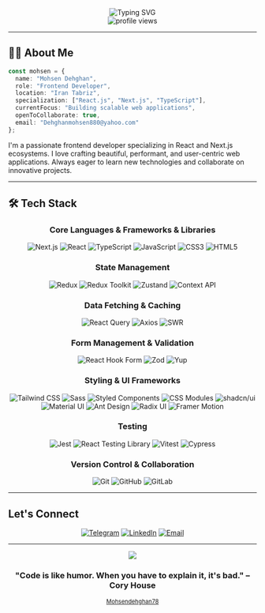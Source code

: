 <div align="center">
  <img src="https://readme-typing-svg.demolab.com?font=Fira+Code&size=32&duration=3000&pause=1000&color=00D9FF&center=true&vCenter=true&width=600&lines=Hi+%F0%9F%91%8B+I'm+Mohsen+Dehghan;Frontend+Developer;React.js+%26+Next.js+Specialist;Building+Modern+Web+Experiences" alt="Typing SVG" />
</div>

<div align="center">
  <img src="https://komarev.com/ghpvc/?username=Mohsendehghan78&label=Profile%20Views&color=0e75b6&style=flat" alt="profile views" />
</div>

---

## 👨‍💻 About Me

```typescript
const mohsen = {
  name: "Mohsen Dehghan",
  role: "Frontend Developer",
  location: "Iran Tabriz",
  specialization: ["React.js", "Next.js", "TypeScript"],
  currentFocus: "Building scalable web applications",
  openToCollaborate: true,
  email: "Dehghanmohsen880@yahoo.com"
};
```

I'm a passionate frontend developer specializing in React and Next.js ecosystems. I love crafting beautiful, performant, and user-centric web applications. Always eager to learn new technologies and collaborate on innovative projects.

---

## 🛠️ Tech Stack

<div align="center">

### Core Languages & Frameworks & Libraries
![Next.js](https://img.shields.io/badge/-Next.js-000000?style=for-the-badge&logo=next.js&logoColor=white)
![React](https://img.shields.io/badge/-React-61DAFB?style=for-the-badge&logo=react&logoColor=black)
![TypeScript](https://img.shields.io/badge/-TypeScript-3178C6?style=for-the-badge&logo=typescript&logoColor=white)
![JavaScript](https://img.shields.io/badge/-JavaScript-F7DF1E?style=for-the-badge&logo=javascript&logoColor=black)
![CSS3](https://img.shields.io/badge/-CSS3-1572B6?style=for-the-badge&logo=css3&logoColor=white)
![HTML5](https://img.shields.io/badge/-HTML5-E34F26?style=for-the-badge&logo=html5&logoColor=white)

### State Management
![Redux](https://img.shields.io/badge/-Redux-764ABC?style=for-the-badge&logo=redux&logoColor=white)
![Redux Toolkit](https://img.shields.io/badge/-Redux_Toolkit-764ABC?style=for-the-badge&logo=redux&logoColor=white)
![Zustand](https://img.shields.io/badge/-Zustand-000000?style=for-the-badge&logo=react&logoColor=white)
![Context API](https://img.shields.io/badge/-Context_API-61DAFB?style=for-the-badge&logo=react&logoColor=black)

### Data Fetching & Caching
![React Query](https://img.shields.io/badge/-React_Query-FF4154?style=for-the-badge&logo=react-query&logoColor=white)
![Axios](https://img.shields.io/badge/-Axios-5A29E4?style=for-the-badge&logo=axios&logoColor=white)
![SWR](https://img.shields.io/badge/-SWR-000000?style=for-the-badge&logo=vercel&logoColor=white)

### Form Management & Validation
![React Hook Form](https://img.shields.io/badge/-React_Hook_Form-EC5990?style=for-the-badge&logo=reacthookform&logoColor=white)
![Zod](https://img.shields.io/badge/-Zod-3E67B1?style=for-the-badge&logo=zod&logoColor=white)
![Yup](https://img.shields.io/badge/-Yup-000000?style=for-the-badge&logo=yup&logoColor=white)

### Styling & UI Frameworks
![Tailwind CSS](https://img.shields.io/badge/-Tailwind_CSS-38B2AC?style=for-the-badge&logo=tailwind-css&logoColor=white)
![Sass](https://img.shields.io/badge/-Sass-CC6699?style=for-the-badge&logo=sass&logoColor=white)
![Styled Components](https://img.shields.io/badge/-Styled_Components-DB7093?style=for-the-badge&logo=styled-components&logoColor=white)
![CSS Modules](https://img.shields.io/badge/-CSS_Modules-000000?style=for-the-badge&logo=css-modules&logoColor=white)
![shadcn/ui](https://img.shields.io/badge/-shadcn/ui-000000?style=for-the-badge&logo=shadcnui&logoColor=white)
![Material UI](https://img.shields.io/badge/-Material_UI-0081CB?style=for-the-badge&logo=material-ui&logoColor=white)
![Ant Design](https://img.shields.io/badge/-Ant_Design-0170FE?style=for-the-badge&logo=ant-design&logoColor=white)
![Radix UI](https://img.shields.io/badge/-Radix_UI-161618?style=for-the-badge&logo=radix-ui&logoColor=white)
![Framer Motion](https://img.shields.io/badge/-Framer_Motion-0055FF?style=for-the-badge&logo=framer&logoColor=white)

### Testing
![Jest](https://img.shields.io/badge/-Jest-C21325?style=for-the-badge&logo=jest&logoColor=white)
![React Testing Library](https://img.shields.io/badge/-React_Testing_Library-E33332?style=for-the-badge&logo=testing-library&logoColor=white)
![Vitest](https://img.shields.io/badge/-Vitest-6E9F18?style=for-the-badge&logo=vitest&logoColor=white)
![Cypress](https://img.shields.io/badge/-Cypress-17202C?style=for-the-badge&logo=cypress&logoColor=white)

### Version Control & Collaboration
![Git](https://img.shields.io/badge/-Git-F05032?style=for-the-badge&logo=git&logoColor=white)
![GitHub](https://img.shields.io/badge/-GitHub-181717?style=for-the-badge&logo=github&logoColor=white)
![GitLab](https://img.shields.io/badge/-GitLab-FCA121?style=for-the-badge&logo=gitlab&logoColor=white)
</div>

---

## Let's Connect

<div align="center">
  
[![Telegram](https://img.shields.io/badge/Telegram-2CA5E0?style=for-the-badge&logo=telegram&logoColor=white)](https://t.me/mohsen_dhqn)
[![LinkedIn](https://img.shields.io/badge/LinkedIn-0077B5?style=for-the-badge&logo=linkedin&logoColor=white)](https://www.linkedin.com/in/mohsen-dehghan-ba4b47258)
[![Email](https://img.shields.io/badge/Email-D14836?style=for-the-badge&logo=gmail&logoColor=white)](mailto:Dehghanmohsen880@yahoo.com)

</div>

---

<div align="center">
  <img src="https://capsule-render.vercel.app/api?type=waving&color=gradient&customColorList=6,11,20&height=100&section=footer&animation=twinkling" />
</div>

<div align="center">
  
###  "Code is like humor. When you have to explain it, it's bad." – Cory House

</div>

<div align="center">
  <sub><a href="https://github.com/Mohsendehghan78">Mohsendehghan78</a></sub>
</div>
